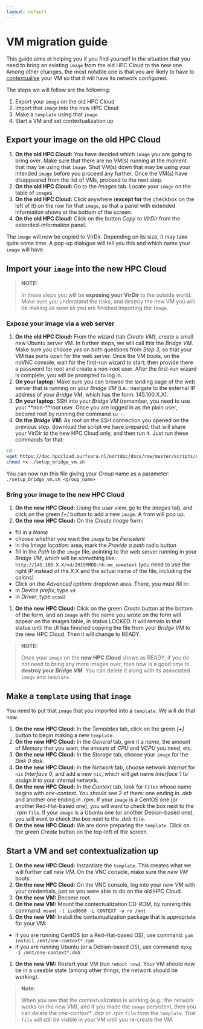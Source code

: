 ```yaml
---
layout: default
---
```

# VM migration guide

This guide aims at helping you if you find yourself in the situation that you need to bring an existing `image` from the old HPC Cloud to the new one. Among other changes, the most notable one is that you are likely to have to [contextualise](contextualization) your VM so that it will have its network configured.

The steps we will follow are the following:
1. Export your `image` on the old HPC Cloud
1. Import that `image` into the new HPC Cloud
1. Make a `template` using that `image`
1. Start a VM and set contextualization up

## Export your image on the old HPC Cloud

1. **On the old HPC Cloud:** You have decided which `image` you are going to bring over. Make sure that there are no VM(s) running at the moment that may be using that `image`. Shut VM(s) down that may be using your intended `image` before you proceed any further. Once the VM(s) have disappeared from the list of VMs, proceed to the next step.
1. **On the old HPC Cloud:** Go to the _Images_ tab. Locate your `image` on the table of `image`s.
1. **On the old HPC Cloud:** Click anywhere (**except for** the checkbox on the left of it) on the row for that `image`, so that a panel with extended information shows at the bottom of the screen.
1. **On the old HPC Cloud:** Click on the button _Copy to VirDir_ from the extended-information panel.

The `image` will now be copied to VirDir. Depending on its size, it may take quite some time. A pop-up dialogue will tell you this and which name your `image` will have.

## Import your `image` into the new HPC Cloud

>**NOTE:**
>
>In these steps you will be **exposing your VirDir** to the outside world. Make sure you understand the risks, and destroy the new VM you will be making as soon as you are finished importing the `image`.

### Expose your image via a web server
1. **On the old HPC Cloud:** From the wizard (tab _Create VM_), create a small new Ubuntu server VM. In further steps, we will call this the _Bridge VM_. Make sure you choose _yes_ on both questions from _Step 3_, so that your VM has ports open for the web server. Once the VM boots, on the noVNC console, wait for the first-run wizard to start; then provide there a password for root and create a non-root user. After the first-run wizard is complete, you will be prompted to log in.
1. **On your laptop:** Make sure you can browse the landing page of the web server that is running on your _Bridge VM_ (i.e.: navigate to the external IP address of your _Bridge VM_, which has the form: 145.100.X.X).
1. **On your laptop:** SSH into your _Bridge VM_ (remember, you need to use your **non-**root user. Once you are logged in as the plain user, become root by running the command `su -`.
1. **On the _Bridge VM_:** As root on the SSH connection you opened on the previous step, download the script we have prepared, that will share your VirDir to the new HPC Cloud only, and then run it. Just run these commands for that:

```sh
cd
wget https://doc.hpccloud.surfsara.nl/oortdoc/docs/raw/master/scripts/setup_bridge_vm.sh
chmod +x ./setup_bridge_vm.sh
```

You can now run this file giving your _Group_ name as a parameter: `./setup_bridge_vm.sh <group_name>`

### Bring your image to the new HPC Cloud
1. **On the new HPC Cloud:** Using the _user_ view, go to the _Images_ tab, and click on the green _[+]_ button to add a new `image`. A from will pop up.
1. **On the new HPC Cloud:** On the _Create Image_ form:
 * fill in a _Name_
 * choose whether you want the `image` to be _Persistent_
 * in the _Image location:_ area, mark the _Provide a path_ radio button
 * fill in the _Path_ to the `image` file, pointing to the web server running in your _Bridge VM_, which will be something like: `http://145.100.X.X/vd/2015MMDD:hh:mm_sometext` (you need to use the right IP instead of the _X.X_ and the actual name of the file, including the colons)
 * Click on the _Advanced options_ dropdown area. There, you must fill in:
  * In _Device prefix_, type `vd`
  * In _Driver_, type `qcow2`
1. **On the new HPC Cloud:** Click on the green _Create_ button at the bottom of the form, and an `image` with the name you wrote on the form will appear on the images table, in status LOCKED. It will remain in that status until the UI has finished copying the file from your _Bridge VM_ to the new HPC Cloud. Then it will change to READY.

>**NOTE:**
>
>Once your `image` on the **new HPC Cloud** shows as READY, if you do not need to bring any more images over, then now is a good time to **destroy your _Bridge VM_**. You can delete it along with its associated `image` and `template`.

## Make a `template` using that `image`

You need to put that `image` that you imported into a `template`. We will do that now.

1. **On the new HPC Cloud:** In the _Templates_ tab, click on the green _[+]_ button to begin making a new `template`.
1. **On the new HPC Cloud:** In the _General_ tab, give it a _name_, the amount of _Memory_ that you want, the amount of _CPU_ and _VCPU_ you need, etc.
1. **On the new HPC Cloud:** In the _Storage_ tab, choose your `image` for the _Disk 0_ disk.
1. **On the new HPC Cloud:** In the _Network_ tab, choose network _internet_ for `nic` _Interface 0_, and add a new `nic`, which will get name _Interface 1_ to assign it to your internal network.
1. **On the new HPC Cloud:** In the _Context_ tab, look for `Files` whose name begins with _one-context_. You should see 2 of them: one ending in _.deb_ and another one ending in _.rpm_. If your `image` is a CentOS one (or another Red-Hat-based one), you will want to check the box next to the _.rpm_ `file`. If your `image` is a Ubuntu one (or another Debian-based one), you will want to check the box next to the _.deb_ `file`.
1. **On the new HPC Cloud:** We are done preparing the `template`. Click on the green _Create_ button on the top-left of the screen.

## Start a VM and set contextualization up

1. **On the new HPC Cloud:** Instantiate the `template`. This creates what we will further call _new VM_. On the VNC console, make sure the _new VM_ boots.
1. **On the new HPC Cloud:** On the VNC console, log into your _new VM_ with your credentials, just as you were able to do on the old HPC Cloud. 
1. **On the new VM:** Become root.
1. **On the new VM:** Mount the contextualization CD-ROM, by running this command: `mount -t iso9660 -L CONTEXT -o ro /mnt`
1. **On the new VM:** Install the contextualization package that is appropriate for your VM:
 * if you are running CentOS (or a Red-Hat-based OS), use command: `yum install /mnt/one-context*.rpm`
 * if you are running Ubuntu (or a Debian-based OS), use command: `dpkg -i /mnt/one-context*.deb`
1. **On the new VM:** Restart your VM (run `reboot now`). Your VM should now be in a useable state (among other things, the network should be working).

>**Note:**
>
>When you see that the contextualization is working (e.g.: the network works on the new VM), and if you made the `image` persistent, then you can delete the _one-context*_ _.deb_ or _.rpm_ `file` from the `template`. That `file` will still be visible in your VM until you re-create the VM.
